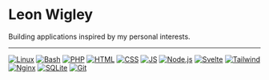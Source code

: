 # Leon Wigley
Building applications inspired by my personal interests.

<hr>

[![Linux](https://img.shields.io/static/v1?logo=linux&label=&message=Linux&color=151515&logoColor=4183c4&style=flat-square)](https://www.linux.org/)
[![Bash](https://img.shields.io/static/v1?logo=gnu-bash&label=&message=Bash&color=151515&logoColor=4183c4&style=flat-square)](https://www.gnu.org/software/bash/)
[![PHP](https://img.shields.io/static/v1?logo=php&label=&message=PHP&color=151515&logoColor=8892BF&style=flat-square)](https://www.php.net/)
[![HTML](https://img.shields.io/static/v1?logo=html5&label=&message=HTML&color=151515&logoColor=e34c26&style=flat-square)](https://developer.mozilla.org/en-US/docs/Web/HTML)
[![CSS](https://img.shields.io/static/v1?logo=css3&label=&message=CSS&color=151515&logoColor=563d7c&style=flat-square)](https://developer.mozilla.org/en-US/docs/Web/CSS)
[![JS](https://img.shields.io/static/v1?logo=javascript&label=&message=JS&color=151515&logoColor=f0db4f&style=flat-square)](https://developer.mozilla.org/en-US/docs/Web/JavaScript)
[![Node.js](https://img.shields.io/static/v1?logo=node.js&label=&message=Node.js&color=151515&logoColor=68a063&style=flat-square)](https://nodejs.org/)
[![Svelte](https://img.shields.io/static/v1?logo=svelte&label=&message=Svelte&color=151515&logoColor=ff3e00&style=flat-square)](https://svelte.dev/)
[![Tailwind](https://img.shields.io/static/v1?logo=tailwind-css&label=&message=Tailwind&color=151515&logoColor=38b2ac&style=flat-square)](https://tailwindcss.com/)
[![Nginx](https://img.shields.io/static/v1?logo=nginx&label=&message=Nginx&color=151515&logoColor=009639&style=flat-square)](https://nginx.org/)
[![SQLite](https://img.shields.io/static/v1?logo=sqlite&label=&message=SQLite&color=151515&logoColor=003b57&style=flat-square)](https://www.sqlite.org/)
[![Git](https://img.shields.io/static/v1?logo=git&label=&message=Git&color=151515&logoColor=f34f29&style=flat-square)](https://git-scm.com/)
